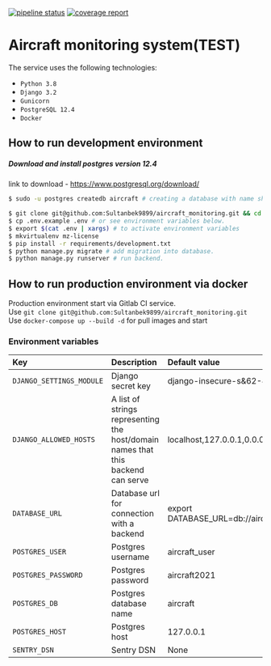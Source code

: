 [![pipeline status](https://git.socservice.kg/azamattokhtaev/mz-license/badges/master/pipeline.svg)](https://git.socservice.kg/azamattokhtaev/mz-license/-/commits/master)
[![coverage report](https://git.socservice.kg/azamattokhtaev/mz-license/badges/master/coverage.svg)](https://git.socservice.kg/azamattokhtaev/mz-license/-/commits/master)


# Aircraft monitoring system(TEST)

The service uses the following technologies:

- `Python 3.8`
- `Django 3.2`
- `Gunicorn`
- `PostgreSQL 12.4`
- `Docker`

## How to run development environment
##### Download and install postgres version 12.4
link to download - https://www.postgresql.org/download/

```sh
$ sudo -u postgres createdb aircraft # creating a database with name shashka.
```

```sh
$ git clone git@github.com:Sultanbek9899/aircraft_monitoring.git && cd mz-license
$ cp .env.example .env # or see environment variables below.
$ export $(cat .env | xargs) # to activate environment variables
$ mkvirtualenv mz-license
$ pip install -r requirements/development.txt
$ python manage.py migrate # add migration into database.
$ python manage.py runserver # run backend.
```

## How to run production environment via docker
Production environment start via Gitlab CI service.   
Use `git clone git@github.com:Sultanbek9899/aircraft_monitoring.git`   
Use `docker-compose up --build -d` for pull images and start


### Environment variables

| Key    | Description   |    Default value  |
| :---         |     :---      |          :--- |
| `DJANGO_SETTINGS_MODULE`  | Django secret key  | django-insecure-s&62-4&i29ofvx3gzg4-=*lohg+wk3axhyona2*s79f#cku+tj             |
| `DJANGO_ALLOWED_HOSTS`  | A list of strings representing the host/domain names that this backend can serve  | localhost,127.0.0.1,0.0.0.0              |
| `DATABASE_URL`  | Database url for connection with a backend | export DATABASE_URL=db://aircraft_user:aircraft2021@127.0.01:5432/aircraft2021 |
| `POSTGRES_USER`  | Postgres username |   aircraft_user   |
| `POSTGRES_PASSWORD`  | Postgres password | aircraft2021    |
| `POSTGRES_DB`  | Postgres database name | aircraft |
| `POSTGRES_HOST`  | Postgres host | 127.0.0.1 |
| `SENTRY_DSN`  | Sentry DSN | None |
